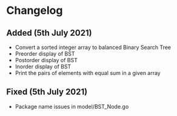 # Changelog

## Added (5th July 2021)
- Convert a sorted integer array to balanced Binary Search Tree
- Preorder display of BST
- Postorder display of BST
- Inorder display of BST
- Print the pairs of elements with equal sum in a given array

## Fixed (5th July 2021)
- Package name issues in model/BST_Node.go